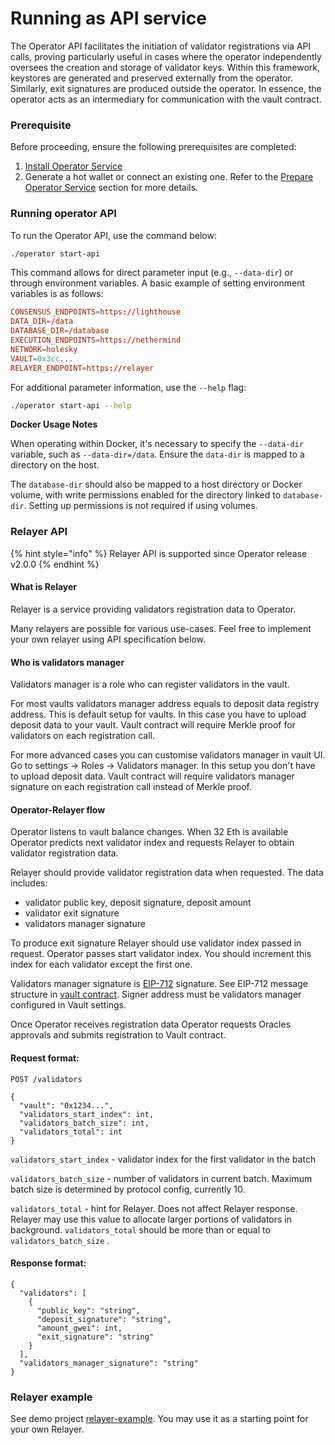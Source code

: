 # Running as API service

The Operator API facilitates the initiation of validator registrations via API calls, proving particularly useful in cases where the operator independently oversees the creation and storage of validator keys. Within this framework, keystores are generated and preserved externally from the operator. Similarly, exit signatures are produced outside the operator. In essence, the operator acts as an intermediary for communication with the vault contract.

### Prerequisite

Before proceeding, ensure the following prerequisites are completed:

1. [Install Operator Service](https://docs.stakewise.io/for-operators/operator-service#install-operator-service)
2. Generate a hot wallet or connect an existing one. Refer to the [Prepare Operator Service](https://docs.stakewise.io/for-operators/operator-service#prepare-operator-service) section for more details.

### Running operator API

To run the Operator API, use the command below:

```sh
./operator start-api
```

This command allows for direct parameter input (e.g., `--data-dir`) or through environment variables. A basic example of setting environment variables is as follows:

```toml
CONSENSUS_ENDPOINTS=https://lighthouse
DATA_DIR=/data
DATABASE_DIR=/database
EXECUTION_ENDPOINTS=https://nethermind
NETWORK=holesky
VAULT=0x3cc...
RELAYER_ENDPOINT=https://relayer
```

For additional parameter information, use the `--help` flag:

```bash
./operator start-api --help
```

**Docker Usage Notes**

When operating within Docker, it's necessary to specify the `--data-dir` variable, such as `--data-dir=/data`. Ensure the `data-dir` is mapped to a directory on the host.

The `database-dir` should also be mapped to a host directory or Docker volume, with write permissions enabled for the directory linked to `database-dir`. Setting up permissions is not required if using volumes.

### Relayer API

{% hint style="info" %}
Relayer API is supported since Operator release v2.0.0
{% endhint %}

#### What is Relayer

Relayer is a service providing validators registration data to Operator.

Many relayers are possible for various use-cases. Feel free to implement your own relayer using API specification below.

#### Who is validators manager

Validators manager is a role who can register validators in the vault.

For most vaults validators manager address equals to deposit data registry address. This is default setup for vaults. In this case you have to upload deposit data to your vault. Vault contract will require Merkle proof for validators on each registration call.

For more advanced cases you can customise validators manager in vault UI. Go to settings -> Roles -> Validators manager. In this setup you don't have to upload deposit data. Vault contract will require validators manager signature on each registration call instead of Merkle proof.

#### Operator-Relayer flow

Operator listens to vault balance changes. When 32 Eth is available Operator predicts next validator index and requests Relayer to obtain validator registration data.

Relayer should provide validator registration data when requested. The data includes:

* validator public key, deposit signature, deposit amount
* validator exit signature
* validators manager signature

To produce exit signature Relayer should use validator index passed in request. Operator passes start validator index. You should increment this index for each validator except the first one.

Validators manager signature is [EIP-712](https://eips.ethereum.org/EIPS/eip-712) signature. See EIP-712 message structure in [vault contract](https://github.com/stakewise/v3-core/blob/main/contracts/validators/ValidatorsChecker.sol#L187). Signer address must be validators manager configured in Vault settings.

Once Operator receives registration data Operator requests Oracles approvals and submits registration to Vault contract.

#### Request format:

```
POST /validators

{
  "vault": "0x1234...",
  "validators_start_index": int,
  "validators_batch_size": int,
  "validators_total": int
}
```

`validators_start_index` - validator index for the first validator in the batch

`validators_batch_size` - number of validators in current batch. Maximum batch size is determined by protocol config, currently 10.

`validators_total` - hint for Relayer. Does not affect Relayer response. Relayer may use this value to allocate larger portions of validators in background. `validators_total` should be more than or equal to `validators_batch_size` .&#x20;

#### Response format:

```
{
  "validators": [
    {
      "public_key": "string",
      "deposit_signature": "string",
      "amount_gwei": int,
      "exit_signature": "string"
    }
  ],
  "validators_manager_signature": "string"
}
```

### Relayer example

See demo project [relayer-example](https://github.com/stakewise/relayer-example). You may use it as a starting point for your own Relayer.
